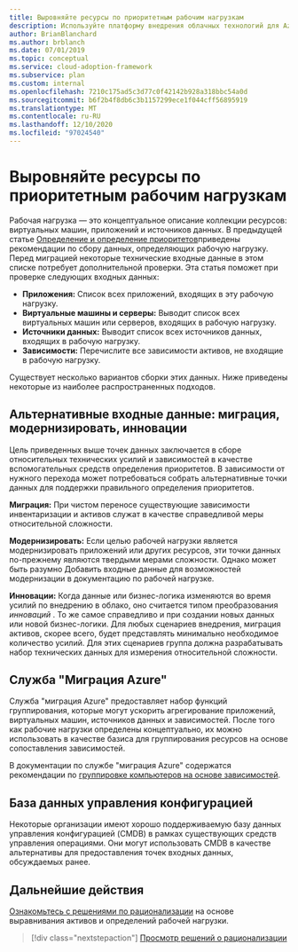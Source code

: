 ```yaml
---
title: Выровняйте ресурсы по приоритетным рабочим нагрузкам
description: Используйте платформу внедрения облачных технологий для Azure, чтобы узнать, как выделять ресурсы по приоритетным рабочим нагрузкам.
author: BrianBlanchard
ms.author: brblanch
ms.date: 07/01/2019
ms.topic: conceptual
ms.service: cloud-adoption-framework
ms.subservice: plan
ms.custom: internal
ms.openlocfilehash: 7210c175ad5c3d77c0f42142b928a318bbc54a0d
ms.sourcegitcommit: b6f2b4f8db6c3b1157299ece1f044cff56895919
ms.translationtype: MT
ms.contentlocale: ru-RU
ms.lasthandoff: 12/10/2020
ms.locfileid: "97024540"
---
```

# <a name="align-assets-to-prioritized-workloads"></a>Выровняйте ресурсы по приоритетным рабочим нагрузкам

Рабочая нагрузка — это концептуальное описание коллекции ресурсов: виртуальных машин, приложений и источников данных. В предыдущей статье [Определение и определение приоритетов](./workloads.md)приведены рекомендации по сбору данных, определяющих рабочую нагрузку. Перед миграцией некоторые технические входные данные в этом списке потребует дополнительной проверки. Эта статья поможет при проверке следующих входных данных:

- **Приложения:** Список всех приложений, входящих в эту рабочую нагрузку.
- **Виртуальные машины и серверы:** Выводит список всех виртуальных машин или серверов, входящих в рабочую нагрузку.
- **Источники данных:** Выводит список всех источников данных, входящих в рабочую нагрузку.
- **Зависимости:** Перечислите все зависимости активов, не входящие в рабочую нагрузку.

Существует несколько вариантов сборки этих данных. Ниже приведены некоторые из наиболее распространенных подходов.

## <a name="alternative-inputs-migrate-modernize-innovate"></a>Альтернативные входные данные: миграция, модернизировать, инновации

Цель приведенных выше точек данных заключается в сборе относительных технических усилий и зависимостей в качестве вспомогательных средств определения приоритетов. В зависимости от нужного перехода может потребоваться собрать альтернативные точки данных для поддержки правильного определения приоритетов.

**Миграция:** При чистом переносе существующие зависимости инвентаризации и активов служат в качестве справедливой меры относительной сложности.

**Модернизировать:** Если целью рабочей нагрузки является модернизировать приложений или других ресурсов, эти точки данных по-прежнему являются твердыми мерами сложности. Однако может быть разумно Добавить входные данные для возможностей модернизации в документацию по рабочей нагрузке.

**Инновации:** Когда данные или бизнес-логика изменяются во время усилий по внедрению в облако, оно считается типом преобразования _инноваций_ . То же самое справедливо и при создании новых данных или новой бизнес-логики. Для любых сценариев внедрения, миграция активов, скорее всего, будет представлять минимально необходимое количество усилий. Для этих сценариев группа должна разрабатывать набор технических данных для измерения относительной сложности.

## <a name="azure-migrate"></a>Служба "Миграция Azure"

Служба "миграция Azure" предоставляет набор функций группирования, которые могут ускорить агрегирование приложений, виртуальных машин, источников данных и зависимостей. После того как рабочие нагрузки определены концептуально, их можно использовать в качестве базиса для группирования ресурсов на основе сопоставления зависимостей.

В документации по службе "миграция Azure" содержатся рекомендации по [группировке компьютеров на основе зависимостей](/azure/migrate/how-to-create-group-machine-dependencies).

## <a name="configuration-management-database"></a>База данных управления конфигурацией

Некоторые организации имеют хорошо поддерживаемую базу данных управления конфигурацией (CMDB) в рамках существующих средств управления операциями. Они могут использовать CMDB в качестве альтернативы для предоставления точек входных данных, обсуждаемых ранее.

## <a name="next-steps"></a>Дальнейшие действия

[Ознакомьтесь с решениями по рационализации](./review-rationalization.md) на основе выравнивания активов и определений рабочей нагрузки.

> [!div class="nextstepaction"]
> [Просмотр решений о рационализации](./review-rationalization.md)
